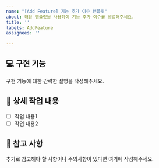 ```yaml
---
name: "[Add Feature] 기능 추가 이슈 템플릿"
about: 해당 템플릿을 사용하여 기능 추가 이슈를 생성해주세요.
title: ''
labels: AddFeature
assignees: ''

---
```


## 💻 구현 기능
구현 기능에 대한 간략한 설명을 작성해주세요.

## 🔨 상세 작업 내용
- [ ] 작업 내용1
- [ ] 작업 내용2

## 📄 참고 사항

추가로 참고해야 할 사항이나 주의사항이 있다면 여기에 작성해주세요.
